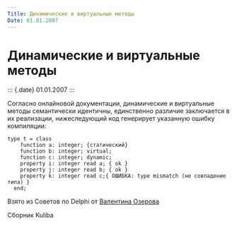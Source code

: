 ```yaml
---
Title: Динамические и виртуальные методы
Date: 01.01.2007
---
```



Динамические и виртуальные методы
=================================

::: {.date}
01.01.2007
:::

Согласно онлайновой документации, динамические и виртуальные методы
семантически идентичны, единственно различие заключается в их
реализации, нижеследующий код генерирует указанную ошибку компиляции:

    type t = class
        function a: integer; {статический}
        function b: integer; virtual;
        function c: integer; dynamic;
        property i: integer read a; { ok }
        property j: integer read b; { ok }
        property k: integer read c;{ ОШИБКА: type mismatch (не совпадение типа) }
      end;

Взято из Советов по Delphi от [Валентина Озерова](mailto:webmaster@webinspector.com)

Сборник Kuliba
